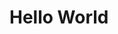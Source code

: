 # Hello World

<!-- #### Languages and tools I know:
<div style="display:flex;">
  <img alt="Python" width="35px" height="35px" 
  src="https://raw.githubusercontent.com/github/explore/80688e429a7d4ef2fca1e82350fe8e3517d3494d/topics/python/python.png"/>
  <img alt="Django" width="35px" height="35px" 
  src="https://raw.githubusercontent.com/github/explore/80688e429a7d4ef2fca1e82350fe8e3517d3494d/topics/django/django.png"/>
  <img alt="C++" width="35px" height="35px" 
  src="https://raw.githubusercontent.com/github/explore/80688e429a7d4ef2fca1e82350fe8e3517d3494d/topics/cpp/cpp.png"/>
  <img alt="HTML5" width="35px" height="35px"
  src="https://raw.githubusercontent.com/github/explore/80688e429a7d4ef2fca1e82350fe8e3517d3494d/topics/html/html.png"/>  
  <img alt="CSS3" width="35px" height="35px" 
  src="https://raw.githubusercontent.com/github/explore/80688e429a7d4ef2fca1e82350fe8e3517d3494d/topics/css/css.png"/>
  <img alt="JavaScript" width="35px" height="35px" 
  src="https://raw.githubusercontent.com/github/explore/80688e429a7d4ef2fca1e82350fe8e3517d3494d/topics/javascript/javascript.png"/>
  <img alt="Visual Studio Code" width="35px" height="35px" 
  src="https://raw.githubusercontent.com/github/explore/80688e429a7d4ef2fca1e82350fe8e3517d3494d/topics/visual-studio-code/visual-studio-code.png"/>
  <img alt="Git and Github" width="35px" height="35px" 
  src="https://raw.githubusercontent.com/github/explore/80688e429a7d4ef2fca1e82350fe8e3517d3494d/topics/git/git.png"/>
</div>

#### Languages and tools I'm learning:
<div style="display:flex;">
  <img alt="Java" width="35px" height="35px" 
  src="https://raw.githubusercontent.com/github/explore/80688e429a7d4ef2fca1e82350fe8e3517d3494d/topics/java/java.png"/>
</div>

#### Languages and tools I want to learn:
<div style="dislay:flex;">
  <img alt="C#" width="35px" height="35px" 
  src="https://raw.githubusercontent.com/github/explore/80688e429a7d4ef2fca1e82350fe8e3517d3494d/topics/csharp/csharp.png"/>
  <img alt="Go" width="35px" height="35px" 
  src="https://raw.githubusercontent.com/github/explore/80688e429a7d4ef2fca1e82350fe8e3517d3494d/topics/go/go.png"/>
</div> -->
